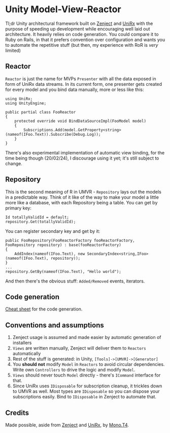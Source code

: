 # Unity Model-View-Reactor

Tl;dr Unity architectural framework built on [Zenject](https://github.com/Mathijs-Bakker/Extenject) and [UniRx](https://github.com/neuecc/UniRx) with the purpose of speeding up development while encouraging well laid out architecture. It heavily relies on code generation. You could compare it to Ruby on Rails, in that it prefers convention over configuration and wants you to automate the repetitive stuff (but then, my experience with RoR is _very_ limited)

## Reactor
`Reactor` is just the name for MVPs `Presenter` with all the data exposed in form of UniRx data streams. In its current form, one presenter gets created for every model and you bind data manually, more or less like this:

```
using UniRx;
using UnityEngine;

public partial class FooReactor
{
	protected override void BindDataSourceImpl(FooModel model)
	{
		Subscriptions.Add(model.GetProperty<string>(nameof(IFoo.Text)).Subscribe(Debug.Log));
	}
}
```

There's also experimental implementation of automatic view binding, for the time being though (20/02/24), I discourage using it yet; it's still subject to change.

## Repository
This is the second meaning of R in UMVR - `Repository` lays out the models in a predictable way. Think of it like of the way to make your model a little more like a database, with each Repository being a table.
You can get by primary key:
```
Id totallyValidId = default;
repository.Get(totallyValidId);
```

You can register secondary key and get by it:
```
public FooRepository(FooReactorFactory fooReactorFactory, FooRepository repository) : base(fooReactorFactory)
{
	AddIndex(nameof(IFoo.Text), new SecondaryIndex<string,IFoo>(nameof(IFoo.Text), repository));
}
...
repository.GetBy(nameof(IFoo.Text), "Hello world");
```

And then there's the obvious stuff: `Added/Removed` events, iterators.

## Code generation

[Cheat sheet](Attributes.md) for the code generation.

## Conventions and assumptions

1. Zenject usage is assumed and made easier by automatic generation of installers
2. `Views` are written manually, Zenject will deliver them to `Reactors` automatically
3. Rest of the stuff is generated: in Unity, `[Tools]->[UMVR]->[Generator]`
4. You **should not** modify `Model` in `Reactors` to avoid circular dependencies. Write own `Controllers` to drive the logic and modify `Model`.
5. `Views` should never touch `Model` directly - there's `ICommand` interface for that.
6. Since UniRx uses `IDisposable` for subscription cleanup, it trickles down to UMVR as well. Most types are `IDisposable` so you can dispose your subscriptions easily. Bind to `IDisposable` in Zenject to automate that.

## Credits

Made possible, aside from [Zenject](https://github.com/Mathijs-Bakker/Extenject) and [UniRx](https://github.com/neuecc/UniRx), by [Mono.T4](https://github.com/mono/t4).
